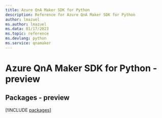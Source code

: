 ```yaml
---
title: Azure QnA Maker SDK for Python
description: Reference for Azure QnA Maker SDK for Python
author: lmazuel
ms.author: lmazuel
ms.data: 01/17/2023
ms.topic: reference
ms.devlang: python
ms.service: qnamaker
---
```

# Azure QnA Maker SDK for Python - preview
## Packages - preview
[!INCLUDE [packages](qna-maker-index.md)]